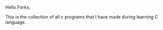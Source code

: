 Hello Forks,

This is the collection of all c programs that I have made during learning C language.

